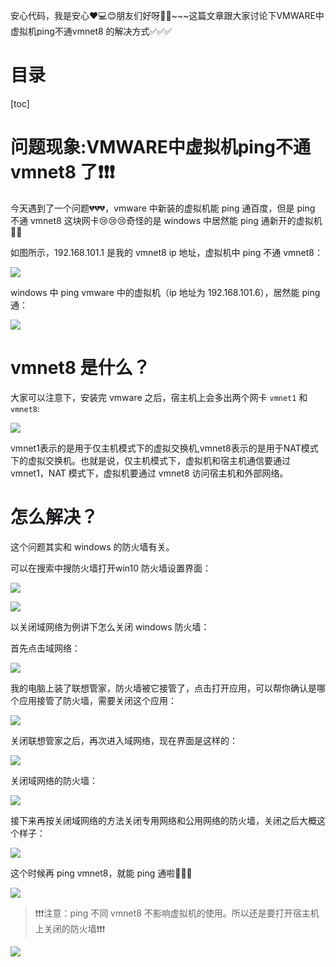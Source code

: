 安心代码，我是安心❤️💻😊朋友们好呀👋✨~~~这篇文章跟大家讨论下VMWARE中虚拟机ping不通vmnet8 的解决方式✅✅✅

# 目录

[toc]

# 问题现象:VMWARE中虚拟机ping不通vmnet8 了❗❗❗

今天遇到了一个问题💔💔💔，vmware 中新装的虚拟机能 ping 通百度，但是 ping 不通 vmnet8 这块网卡😢😢😢奇怪的是 windows 中居然能 ping 通新开的虚拟机😵‍💫  

如图所示，192.168.101.1 是我的 vmnet8 ip 地址，虚拟机中 ping 不通 vmnet8：

![](https://cdn.nlark.com/yuque/0/2024/png/50835397/1735565649563-5c1f7268-082a-4640-bff0-6b866fecb232.png)

windows 中 ping vmware 中的虚拟机（ip 地址为 192.168.101.6），居然能 ping 通：

![](https://cdn.nlark.com/yuque/0/2024/png/50835397/1735565983876-cc9525d9-e1b5-4182-a3b2-86c2351b3b5d.png)

# vmnet8 是什么？
大家可以注意下，安装完 vmware 之后，宿主机上会多出两个网卡 `vmnet1` 和 `vmnet8`:

![](https://cdn.nlark.com/yuque/0/2024/png/50835397/1735566080876-16e5e2b5-6d5e-470d-8bfb-5613baf64af5.png)

<font style="color:rgb(25, 27, 31);">vmnet1表示的是用于仅主机模式下的虚拟交换机,vmnet8表示的是用于NAT模式下的虚拟交换机。也就是说，仅主机模式下，虚拟机和宿主机通信要通过vmnet1，NAT 模式下，虚拟机要通过 vmnet8 访问宿主机和外部网络。</font>





# <font style="color:rgb(25, 27, 31);">怎么解决？</font>
这个问题其实和 windows 的防火墙有关。

可以在搜索中搜防火墙打开win10 防火墙设置界面：

![](https://cdn.nlark.com/yuque/0/2024/png/50835397/1735566738591-b22f4578-cad2-4cca-83d9-40254cae2231.png)

![](https://cdn.nlark.com/yuque/0/2024/png/50835397/1735566763170-d9e90f21-2999-40e7-9250-b642a3c97fdd.png)

以关闭域网络为例讲下怎么关闭 windows 防火墙：

首先点击域网络：

![](https://cdn.nlark.com/yuque/0/2024/png/50835397/1735566837846-df8dfb1f-ab97-46a4-84af-ccaf1f63b576.png)

我的电脑上装了联想管家，防火墙被它接管了，点击打开应用，可以帮你确认是哪个应用接管了防火墙，需要关闭这个应用：

![](https://cdn.nlark.com/yuque/0/2024/png/50835397/1735566949678-743e04e3-4b80-4ed5-ab4f-96e06c6a8d0a.png)

关闭联想管家之后，再次进入域网络，现在界面是这样的：

![](https://cdn.nlark.com/yuque/0/2024/png/50835397/1735567010771-96dea413-91ac-4ca5-b019-dff2ccdc2877.png)

关闭域网络的防火墙：

![](https://cdn.nlark.com/yuque/0/2024/png/50835397/1735567031988-6b29abfd-a83a-4944-8321-6c1f7eaecf7a.png)

接下来再按关闭域网络的方法关闭专用网络和公用网络的防火墙，关闭之后大概这个样子：

![](https://cdn.nlark.com/yuque/0/2024/png/50835397/1735567148117-17f9f3bf-7834-40e7-8f61-9902af16fca7.png)

这个时候再 ping vmnet8，就能 ping 通啦🌈🎉👏

![](https://cdn.nlark.com/yuque/0/2024/png/50835397/1735567255135-6020217e-e6d1-4cd0-abe5-0f71d5d1e5ba.png)

> ❗❗❗注意：ping 不同 vmnet8 不影响虚拟机的使用。所以还是要打开宿主机上关闭的防火墙❗❗❗ 

![](https://cdn.nlark.com/yuque/0/2025/png/50835397/1735739432009-bc97dee3-0b52-4cb9-92e9-a59061f0798f.png)



